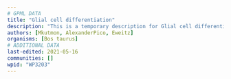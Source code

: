 ```yaml
---
# GPML DATA
title: "Glial cell differentiation"
description: "This is a temporary description for Glial cell differentiation"
authors: [Mkutmon, AlexanderPico, Eweitz]
organisms: [Bos taurus]
# ADDITIONAL DATA
last-edited: 2021-05-16
communities: []
wpid: "WP3203"
---
```

